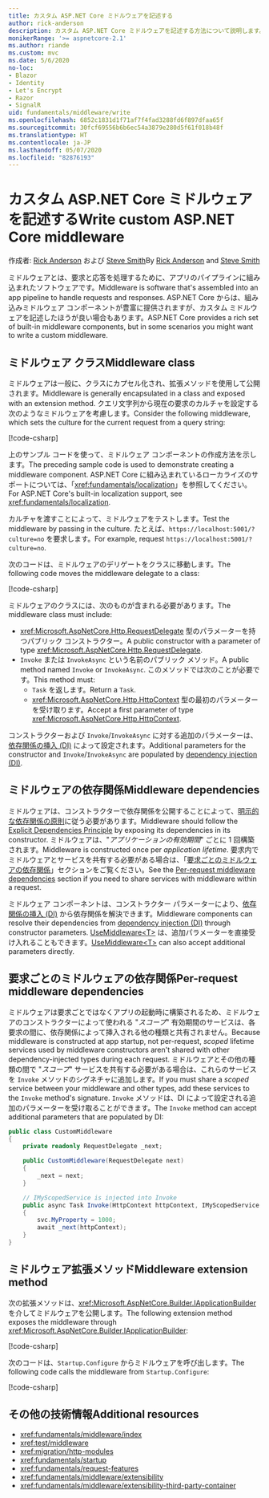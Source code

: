 ```yaml
---
title: カスタム ASP.NET Core ミドルウェアを記述する
author: rick-anderson
description: カスタム ASP.NET Core ミドルウェアを記述する方法について説明します。
monikerRange: '>= aspnetcore-2.1'
ms.author: riande
ms.custom: mvc
ms.date: 5/6/2020
no-loc:
- Blazor
- Identity
- Let's Encrypt
- Razor
- SignalR
uid: fundamentals/middleware/write
ms.openlocfilehash: 6852c1831d1f71af7f4fad3288fd6f897dfaa65f
ms.sourcegitcommit: 30fcf69556b6b6ec54a3879e280d5f61f018b48f
ms.translationtype: HT
ms.contentlocale: ja-JP
ms.lasthandoff: 05/07/2020
ms.locfileid: "82876193"
---
```

# <a name="write-custom-aspnet-core-middleware"></a><span data-ttu-id="6d550-103">カスタム ASP.NET Core ミドルウェアを記述する</span><span class="sxs-lookup"><span data-stu-id="6d550-103">Write custom ASP.NET Core middleware</span></span>

<span data-ttu-id="6d550-104">作成者: [Rick Anderson](https://twitter.com/RickAndMSFT) および [Steve Smith](https://ardalis.com/)</span><span class="sxs-lookup"><span data-stu-id="6d550-104">By [Rick Anderson](https://twitter.com/RickAndMSFT) and [Steve Smith](https://ardalis.com/)</span></span>

<span data-ttu-id="6d550-105">ミドルウェアとは、要求と応答を処理するために、アプリのパイプラインに組み込まれたソフトウェアです。</span><span class="sxs-lookup"><span data-stu-id="6d550-105">Middleware is software that's assembled into an app pipeline to handle requests and responses.</span></span> <span data-ttu-id="6d550-106">ASP.NET Core からは、組み込みミドルウェア コンポーネントが豊富に提供されますが、カスタム ミドルウェアを記述したほうが良い場合もあります。</span><span class="sxs-lookup"><span data-stu-id="6d550-106">ASP.NET Core provides a rich set of built-in middleware components, but in some scenarios you might want to write a custom middleware.</span></span>

## <a name="middleware-class"></a><span data-ttu-id="6d550-107">ミドルウェア クラス</span><span class="sxs-lookup"><span data-stu-id="6d550-107">Middleware class</span></span>

<span data-ttu-id="6d550-108">ミドルウェアは一般に、クラスにカプセル化され、拡張メソッドを使用して公開されます。</span><span class="sxs-lookup"><span data-stu-id="6d550-108">Middleware is generally encapsulated in a class and exposed with an extension method.</span></span> <span data-ttu-id="6d550-109">クエリ文字列から現在の要求のカルチャを設定する次のようなミドルウェアを考慮します。</span><span class="sxs-lookup"><span data-stu-id="6d550-109">Consider the following middleware, which sets the culture for the current request from a query string:</span></span>

[!code-csharp[](write/snapshot/StartupCulture.cs)]

<span data-ttu-id="6d550-110">上のサンプル コードを使って、ミドルウェア コンポーネントの作成方法を示します。</span><span class="sxs-lookup"><span data-stu-id="6d550-110">The preceding sample code is used to demonstrate creating a middleware component.</span></span> <span data-ttu-id="6d550-111">ASP.NET Core に組み込まれているローカライズのサポートについては、「<xref:fundamentals/localization>」を参照してください。</span><span class="sxs-lookup"><span data-stu-id="6d550-111">For ASP.NET Core's built-in localization support, see <xref:fundamentals/localization>.</span></span>

<span data-ttu-id="6d550-112">カルチャを渡すことによって、ミドルウェアをテストします。</span><span class="sxs-lookup"><span data-stu-id="6d550-112">Test the middleware by passing in the culture.</span></span> <span data-ttu-id="6d550-113">たとえば、`https://localhost:5001/?culture=no` を要求します。</span><span class="sxs-lookup"><span data-stu-id="6d550-113">For example, request `https://localhost:5001/?culture=no`.</span></span>

<span data-ttu-id="6d550-114">次のコードは、ミドルウェアのデリゲートをクラスに移動します。</span><span class="sxs-lookup"><span data-stu-id="6d550-114">The following code moves the middleware delegate to a class:</span></span>

[!code-csharp[](write/snapshot/RequestCultureMiddleware.cs)]

<span data-ttu-id="6d550-115">ミドルウェアのクラスには、次のものが含まれる必要があります。</span><span class="sxs-lookup"><span data-stu-id="6d550-115">The middleware class must include:</span></span>

* <span data-ttu-id="6d550-116"><xref:Microsoft.AspNetCore.Http.RequestDelegate> 型のパラメーターを持つパブリック コンストラクター。</span><span class="sxs-lookup"><span data-stu-id="6d550-116">A public constructor with a parameter of type <xref:Microsoft.AspNetCore.Http.RequestDelegate>.</span></span>
* <span data-ttu-id="6d550-117">`Invoke` または `InvokeAsync` という名前のパブリック メソッド。</span><span class="sxs-lookup"><span data-stu-id="6d550-117">A public method named `Invoke` or `InvokeAsync`.</span></span> <span data-ttu-id="6d550-118">このメソッドでは次のことが必要です。</span><span class="sxs-lookup"><span data-stu-id="6d550-118">This method must:</span></span>
  * <span data-ttu-id="6d550-119">`Task` を返します。</span><span class="sxs-lookup"><span data-stu-id="6d550-119">Return a `Task`.</span></span>
  * <span data-ttu-id="6d550-120"><xref:Microsoft.AspNetCore.Http.HttpContext> 型の最初のパラメーターを受け取ります。</span><span class="sxs-lookup"><span data-stu-id="6d550-120">Accept a first parameter of type <xref:Microsoft.AspNetCore.Http.HttpContext>.</span></span>
  
<span data-ttu-id="6d550-121">コンストラクターおよび `Invoke`/`InvokeAsync` に対する追加のパラメーターは、[依存関係の挿入 (DI)](xref:fundamentals/dependency-injection) によって設定されます。</span><span class="sxs-lookup"><span data-stu-id="6d550-121">Additional parameters for the constructor and `Invoke`/`InvokeAsync` are populated by [dependency injection (DI)](xref:fundamentals/dependency-injection).</span></span>

## <a name="middleware-dependencies"></a><span data-ttu-id="6d550-122">ミドルウェアの依存関係</span><span class="sxs-lookup"><span data-stu-id="6d550-122">Middleware dependencies</span></span>

<span data-ttu-id="6d550-123">ミドルウェアは、コンストラクターで依存関係を公開することによって、[明示的な依存関係の原則](/dotnet/standard/modern-web-apps-azure-architecture/architectural-principles#explicit-dependencies)に従う必要があります。</span><span class="sxs-lookup"><span data-stu-id="6d550-123">Middleware should follow the [Explicit Dependencies Principle](/dotnet/standard/modern-web-apps-azure-architecture/architectural-principles#explicit-dependencies) by exposing its dependencies in its constructor.</span></span> <span data-ttu-id="6d550-124">ミドルウェアは、"*アプリケーションの有効期間*" ごとに 1 回構築されます。</span><span class="sxs-lookup"><span data-stu-id="6d550-124">Middleware is constructed once per *application lifetime*.</span></span> <span data-ttu-id="6d550-125">要求内でミドルウェアとサービスを共有する必要がある場合は、「[要求ごとのミドルウェアの依存関係](#per-request-middleware-dependencies)」セクションをご覧ください。</span><span class="sxs-lookup"><span data-stu-id="6d550-125">See the [Per-request middleware dependencies](#per-request-middleware-dependencies) section if you need to share services with middleware within a request.</span></span>

<span data-ttu-id="6d550-126">ミドルウェア コンポーネントは、コンストラクター パラメーターにより、[依存関係の挿入 (DI)](xref:fundamentals/dependency-injection) から依存関係を解決できます。</span><span class="sxs-lookup"><span data-stu-id="6d550-126">Middleware components can resolve their dependencies from [dependency injection (DI)](xref:fundamentals/dependency-injection) through constructor parameters.</span></span> <span data-ttu-id="6d550-127">[UseMiddleware&lt;T&gt;](/dotnet/api/microsoft.aspnetcore.builder.usemiddlewareextensions.usemiddleware#Microsoft_AspNetCore_Builder_UseMiddlewareExtensions_UseMiddleware_Microsoft_AspNetCore_Builder_IApplicationBuilder_System_Type_System_Object___) は、追加パラメーターを直接受け入れることもできます。</span><span class="sxs-lookup"><span data-stu-id="6d550-127">[UseMiddleware&lt;T&gt;](/dotnet/api/microsoft.aspnetcore.builder.usemiddlewareextensions.usemiddleware#Microsoft_AspNetCore_Builder_UseMiddlewareExtensions_UseMiddleware_Microsoft_AspNetCore_Builder_IApplicationBuilder_System_Type_System_Object___) can also accept additional parameters directly.</span></span>

## <a name="per-request-middleware-dependencies"></a><span data-ttu-id="6d550-128">要求ごとのミドルウェアの依存関係</span><span class="sxs-lookup"><span data-stu-id="6d550-128">Per-request middleware dependencies</span></span>

<span data-ttu-id="6d550-129">ミドルウェアは要求ごとではなくアプリの起動時に構築されるため、ミドルウェアのコンストラクターによって使われる "*スコープ*" 有効期間のサービスは、各要求の間に、依存関係によって挿入される他の種類と共有されません。</span><span class="sxs-lookup"><span data-stu-id="6d550-129">Because middleware is constructed at app startup, not per-request, *scoped* lifetime services used by middleware constructors aren't shared with other dependency-injected types during each request.</span></span> <span data-ttu-id="6d550-130">ミドルウェアとその他の種類の間で "*スコープ*" サービスを共有する必要がある場合は、これらのサービスを `Invoke` メソッドのシグネチャに追加します。</span><span class="sxs-lookup"><span data-stu-id="6d550-130">If you must share a *scoped* service between your middleware and other types, add these services to the `Invoke` method's signature.</span></span> <span data-ttu-id="6d550-131">`Invoke` メソッドは、DI によって設定される追加のパラメーターを受け取ることができます。</span><span class="sxs-lookup"><span data-stu-id="6d550-131">The `Invoke` method can accept additional parameters that are populated by DI:</span></span>

```csharp
public class CustomMiddleware
{
    private readonly RequestDelegate _next;

    public CustomMiddleware(RequestDelegate next)
    {
        _next = next;
    }

    // IMyScopedService is injected into Invoke
    public async Task Invoke(HttpContext httpContext, IMyScopedService svc)
    {
        svc.MyProperty = 1000;
        await _next(httpContext);
    }
}
```

## <a name="middleware-extension-method"></a><span data-ttu-id="6d550-132">ミドルウェア拡張メソッド</span><span class="sxs-lookup"><span data-stu-id="6d550-132">Middleware extension method</span></span>

<span data-ttu-id="6d550-133">次の拡張メソッドは、<xref:Microsoft.AspNetCore.Builder.IApplicationBuilder> を介してミドルウェアを公開します。</span><span class="sxs-lookup"><span data-stu-id="6d550-133">The following extension method exposes the middleware through <xref:Microsoft.AspNetCore.Builder.IApplicationBuilder>:</span></span>

[!code-csharp[](write/snapshot/RequestCultureMiddlewareExtensions.cs)]

<span data-ttu-id="6d550-134">次のコードは、`Startup.Configure` からミドルウェアを呼び出します。</span><span class="sxs-lookup"><span data-stu-id="6d550-134">The following code calls the middleware from `Startup.Configure`:</span></span>

[!code-csharp[](write/snapshot/Startup.cs?highlight=5)]

## <a name="additional-resources"></a><span data-ttu-id="6d550-135">その他の技術情報</span><span class="sxs-lookup"><span data-stu-id="6d550-135">Additional resources</span></span>

* <xref:fundamentals/middleware/index>
* <xref:test/middleware>
* <xref:migration/http-modules>
* <xref:fundamentals/startup>
* <xref:fundamentals/request-features>
* <xref:fundamentals/middleware/extensibility>
* <xref:fundamentals/middleware/extensibility-third-party-container>
